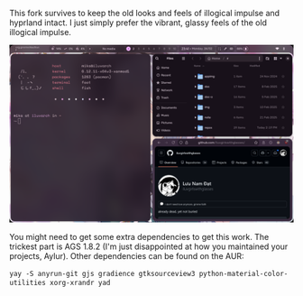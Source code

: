 
This fork survives to keep the old looks and feels of illogical impulse and hyprland intact. I just simply prefer the vibrant, glassy feels of the old illogical impulse.

![img](./img.png)

You might need to get some extra dependencies to get this work. The trickest part is AGS 1.8.2 (I'm just disappointed at how you maintained your projects, Aylur). Other dependencies can be found on the AUR:

```
yay -S anyrun-git gjs gradience gtksourceview3 python-material-color-utilities xorg-xrandr yad
```

